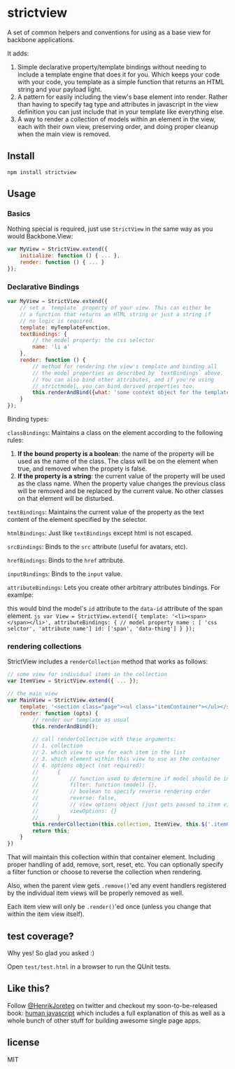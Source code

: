 # strictview

A set of common helpers and conventions for using as a base view for backbone applications.

It adds: 

1. Simple declarative property/template bindings without needing to include a template engine that does it for you. Which keeps your code with your code, you template as a simple function that returns an HTML string and your payload light.
2. A pattern for easily including the view's base element into render. Rather than having to specify tag type and attributes in javascript in the view definition you can just include that in your template like everything else.
3. A way to render a collection of models within an element in the view, each with their own view, preserving order, and doing proper cleanup when the main view is removed.


## Install

```
npm install strictview
```

## Usage

### Basics

Nothing special is required, just use `StrictView` in the same way as you would Backbone.View:

```js
var MyView = StrictView.extend({
    initialize: function () { ... }, 
    render: function () { ... }
});
```

### Declarative Bindings

```js
var MyView = StrictView.extend({
    // set a `template` property of your view. This can either be
    // a function that returns an HTML string or just a string if 
    // no logic is required.
    template: myTemplateFunction, 
    textBindings: {
        // the model property: the css selector
        name: 'li a' 
    },
    render: function () {
        // method for rendering the view's template and binding all
        // the model properties as described by `textBindings` above.
        // You can also bind other attributes, and if you're using
        // strictmodel, you can bind derived properties too.
        this.renderAndBind({what: 'some context object for the template'});
    }
});
```

Binding types:

`classBindings`: Maintains a class on the element according to the following rules:
    
1. **If the bound property is a boolean**: the name of the property will be used as the name of the class. The class will be on the element when true, and removed when the propety is false.
2. **If the property is a string**: the current value of the property will be used as the class name. When the property value changes the previous class will be removed and be replaced by the current value. No other classes on that element will be disturbed.

`textBindings`: Maintains the current value of the property as the text content of the element specified by the selector.

`htmlBindings`: Just like `textBindings` except html is not escaped.

`srcBindings`: Binds to the `src` attribute (useful for avatars, etc).

`hrefBindings`: Binds to the `href` attribute.

`inputBindings`: Binds to the `input` value.

`attributeBindings`: Lets you create other arbitrary attributes bindings. For examlpe:
    
this would bind the model's `id` attribute to the `data-id` attribute of the span element.
    ```js
    var View = StrictView.extend({
        template: '<li><span></span></li>',
        attributeBindings: {
            // model property name : [ 'css selctor', 'attribute name']
            id: ['span', 'data-thing']
        }
    });
    ```

### rendering collections

StrictView includes a `renderCollection` method that works as follows:

```js
// some view for individual items in the collection
var ItemView = StrictView.extend({ ... });

// the main view
var MainView = StrictView.extend({
    template: '<section class="page"><ul class="itemContainer"></ul></section>',
    render: function (opts) {
        // render our template as usual
        this.renderAndBind();
        
        // call renderCollection with these arguments:
        // 1. collection
        // 2. which view to use for each item in the list
        // 3. which element within this view to use as the container
        // 4. options object (not required):
        //      {
        //          // function used to determine if model should be included
        //          filter: function (model) {},
        //          // boolean to specify reverse rendering order
        //          reverse: false,
        //          // view options object (just gets passed to item view's `initialize` method)
        //          viewOptions: {}
        //      }
        this.renderCollection(this.collection, ItemView, this.$('.itemContainer')[0], opts);
        return this;
    }  
})
```

That will maintain this collection within that container element. Including proper handling of add, remove, sort, reset, etc. You can optionally specify a filter function or choose to reverse the collection when rendering.

Also, when the parent view gets `.remove()`'ed any event handlers registered by the individual item views will be properly removed as well. 

Each item view will only be `.render()`'ed once (unless you change that within the item view itself).


## test coverage?

Why yes! So glad you asked :)  

Open `test/test.html` in a browser to run the QUnit tests.


## Like this?

Follow [@HenrikJoreteg](http://twitter.com/henrikjoreteg) on twitter and checkout my soon-to-be-released book: [human javascript](http://humanjavascript.com) which includes a full explanation of this as well as a whole bunch of other stuff for building awesome single page apps. 

## license

MIT
